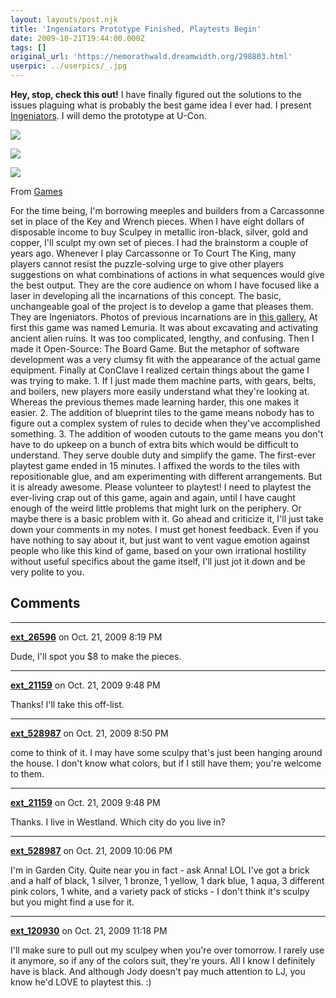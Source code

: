 ```yaml
---
layout: layouts/post.njk
title: 'Ingeniators Prototype Finished, Playtests Begin'
date: 2009-10-21T19:44:00.000Z
tags: []
original_url: 'https://nemorathwald.dreamwidth.org/298803.html'
userpic: ../userpics/_.jpg
---
```

**Hey, stop, check this out!** I have finally figured out the solutions to the issues plaguing what is probably the best game idea I ever had. I present [Ingeniators](http://docs.google.com/View?id=dg5wbmjw_14hkkkt6cj). I will demo the prototype at U-Con.

[![](http://lh3.ggpht.com/_ENXtTKU9j1A/St9lDagiDsI/AAAAAAAAHUM/uFSymiQ0IqA/s288/ingeniators1stplaytest1.JPG)](http://picasaweb.google.com/lh/photo/DF_E3W4EufjYl3LpEs5_7Q?feat=embedwebsite)

[![](http://lh5.ggpht.com/_ENXtTKU9j1A/St9lDtzn-vI/AAAAAAAAHUQ/8VFuz2h7sB4/s288/ingeniators1stplaytest2.JPG)](http://picasaweb.google.com/lh/photo/YoIROjT0vS5KHHQyFOKtJA?feat=embedwebsite)

[![](http://lh5.ggpht.com/_ENXtTKU9j1A/St9lDrn_NDI/AAAAAAAAHUU/b7hEqAsjbuc/s288/ingeniators1stplaytest3.JPG)](http://picasaweb.google.com/lh/photo/WiTXVIXJ81C-3Z8fhiJ8cA?feat=embedwebsite)

From [Games](http://picasaweb.google.com/matt.mattarn/Games?feat=embedwebsite)

For the time being, I'm borrowing meeples and builders from a Carcassonne set in place of the Key and Wrench pieces. When I have eight dollars of disposable income to buy Sculpey in metallic iron-black, silver, gold and copper, I'll sculpt my own set of pieces. I had the brainstorm a couple of years ago. Whenever I play Carcassonne or To Court The King, many players cannot resist the puzzle-solving urge to give other players suggestions on what combinations of actions in what sequences would give the best output. They are the core audience on whom I have focused like a laser in developing all the incarnations of this concept. The basic, unchangeable goal of the project is to develop a game that pleases them. They are Ingeniators. Photos of previous incarnations are in [this gallery.](http://picasaweb.google.com/matt.mattarn/Games#) At first this game was named Lemuria. It was about excavating and activating ancient alien ruins. It was too complicated, lengthy, and confusing. Then I made it Open-Source: The Board Game. But the metaphor of software development was a very clumsy fit with the appearance of the actual game equipment. Finally at ConClave I realized certain things about the game I was trying to make. 1. If I just made them machine parts, with gears, belts, and boilers, new players more easily understand what they're looking at. Whereas the previous themes made learning harder, this one makes it easier. 2. The addition of blueprint tiles to the game means nobody has to figure out a complex system of rules to decide when they've accomplished something. 3. The addition of wooden cutouts to the game means you don't have to do upkeep on a bunch of extra bits which would be difficult to understand. They serve double duty and simplify the game. The first-ever playtest game ended in 15 minutes. I affixed the words to the tiles with repositionable glue, and am experimenting with different arrangements. But it is already awesome. Please volunteer to playtest! I need to playtest the ever-living crap out of this game, again and again, until I have caught enough of the weird little problems that might lurk on the periphery. Or maybe there is a basic problem with it. Go ahead and criticize it, I'll just take down your comments in my notes. I must get honest feedback. Even if you have nothing to say about it, but just want to vent vague emotion against people who like this kind of game, based on your own irrational hostility without useful specifics about the game itself, I'll just jot it down and be very polite to you.

## Comments

---

**[ext_26596](https://www.dreamwidth.org/users/ext_26596)** on Oct. 21, 2009 8:19 PM

Dude, I'll spot you $8 to make the pieces.

---

**[ext_21159](https://www.dreamwidth.org/users/ext_21159)** on Oct. 21, 2009 9:48 PM

Thanks! I'll take this off-list.

---

**[ext_528987](https://www.dreamwidth.org/users/ext_528987)** on Oct. 21, 2009 8:50 PM

come to think of it. I may have some sculpy that's just been hanging around the house. I don't know what colors, but if I still have them; you're welcome to them.

---

**[ext_21159](https://www.dreamwidth.org/users/ext_21159)** on Oct. 21, 2009 9:48 PM

Thanks. I live in Westland. Which city do you live in?

---

**[ext_528987](https://www.dreamwidth.org/users/ext_528987)** on Oct. 21, 2009 10:06 PM

I'm in Garden City. Quite near you in fact - ask Anna! LOL I've got a brick and a half of black, 1 silver, 1 bronze, 1 yellow, 1 dark blue, 1 aqua, 3 different pink colors, 1 white, and a variety pack of sticks - I don't think it's sculpy but you might find a use for it.

---

**[ext_120930](https://www.dreamwidth.org/users/ext_120930)** on Oct. 21, 2009 11:18 PM

I'll make sure to pull out my sculpey when you're over tomorrow. I rarely use it anymore, so if any of the colors suit, they're yours. All I know I definitely have is black. And although Jody doesn't pay much attention to LJ, you know he'd LOVE to playtest this. :)
